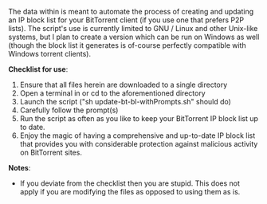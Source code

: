 The data within is meant to automate the process of creating and updating an IP block list for your BitTorrent client (if you use one that prefers P2P lists). The script's use is currently limited to GNU / Linux and other Unix-like systems, but I plan to create a version which can be run on Windows as well (though the block list it generates is of-course perfectly compatible with Windows torrent clients).


**Checklist for use**:
1. Ensure that all files herein are downloaded to a single directory
2. Open a terminal in or cd to the aforementioned directory
3. Launch the script ("sh update-bt-bl-withPrompts.sh" should do)
4. Carefully follow the prompt(s)
5. Run the script as often as you like to keep your BitTorrent IP block list up to date.
6. Enjoy the magic of having a comprehensive and up-to-date IP block list that provides you with considerable protection against malicious activity on BitTorrent sites.


**Notes**:
- If you deviate from the checklist then you are stupid. This does not apply if you are modifying the files as opposed to using them as is.
